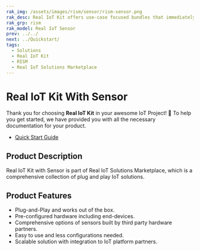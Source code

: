 ```yaml
---
rak_img: /assets/images/rism/sensor/rism-sensor.png
rak_desc: Real IoT Kit offers use-case focused bundles that immediately work without complex and hard to follow configuration. It is designed to be very easy to deploy with minimal frictions and without complex configurations. It is a plug and play solutions so that customers can focus in their IoT use cases.
rak_grp: rism
rak_model: Real IoT Sensor
prev: ../../
next: ../Quickstart/
tags:
  - Solutions
  - Real IoT Kit
  - RISM
  - Real IoT Solutions Marketplace
---
```


# Real IoT Kit With Sensor 


Thank you for choosing **Real IoT Kit** in your awesome IoT Project! 🎉 To help you get started, we have provided you with all the necessary documentation for your product.

* [Quick Start Guide](../Quickstart/)

## Product Description

Real IoT Kit with Sensor is part of Real IoT Solutions Marketplace, which is a comprehensive collection of plug and play IoT solutions. 

## Product Features

- Plug-and-Play and works out of the box.
- Pre-configured hardware including end-devices.
- Comprehensive options of sensors built by third party hardware partners.
- Easy to use and less configurations needed.
- Scalable solution with integration to IoT platform partners.